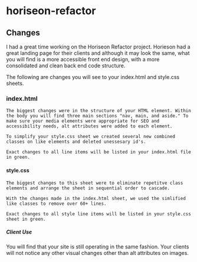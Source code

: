 # horiseon-refactor

## Changes

I had a great time working on the Horiseon Refactor project. Horieson had a great landing page for their clients and although it may look the same, what you will find is a more accessible front end design, with a more consolidated and clean back end code structure.

The following are changes you will see to your index.html and style.css sheets.

### index.html

    The biggest changes were in the structure of your HTML element. Within the body you will find three main sections "nav, main, and aside." To make sure your media elements were appropriate for SEO and accessibility needs, alt attributes were added to each element.

    To simplify your style.css sheet we created several new combined classes on like elements and deleted unessesary id's. 

    Exact changes to all line items will be listed in your index.html file in green. 


#### style.css

    The biggest changes to this sheet were to eliminate repetitve class elements and arrange the sheet in sequential order to cascade. 

    With the changes made in the index.html sheet, we used the simlified like classes to remove over 60+ lines. 

    Exact changes to all style line items will be listed in your style.css sheet in green.

##### Client Use

You will find that your site is still operating in the same fashion. Your clients will not notice any other visual changes other than alt attributes on images. 




